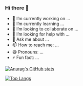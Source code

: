 ### Hi there 👋


- 🔭 I’m currently working on ...
- 🌱 I’m currently learning ...
- 👯 I’m looking to collaborate on ...
- 🤔 I’m looking for help with ...
- 💬 Ask me about ...
- 📫 How to reach me: ...
- 😄 Pronouns: ...
- ⚡ Fun fact: ...


[![Anurag's GitHub stats](https://github-readme-stats.vercel.app/api?username=ndvinh98&count_private=true&show_icons=true&theme=blue-green)](https://github.com/anuraghazra/github-readme-stats)

[![Top Langs](https://github-readme-stats.vercel.app/api/top-langs/?username=ndvinh98&layout=compact)](https://github.com/anuraghazra/github-readme-stats)

